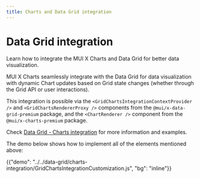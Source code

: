 ```yaml
---
title: Charts and Data Grid integration
---
```


# Data Grid integration [<span class="plan-premium"></span>](/x/introduction/licensing/#premium-plan 'Premium plan')

<p class="description">Learn how to integrate the MUI X Charts and Data Grid for better data visualization.</p>

MUI X Charts seamlessly integrate with the Data Grid for data visualization with dynamic Chart updates based on Grid state changes (whether through the Grid API or user interactions).

This integration is possible via the `<GridChartsIntegrationContextProvider />` and `<GridChartsRendererProxy />` components from the `@mui/x-data-grid-premium` package, and the `<ChartRenderer />` component from the `@mui/x-charts-premium` package.

Check [Data Grid - Charts integration](/x/react-data-grid/charts-integration/) for more information and examples.

The demo below shows how to implement all of the elements mentioned above:

{{"demo": "../../data-grid/charts-integration/GridChartsIntegrationCustomization.js", "bg": "inline"}}
